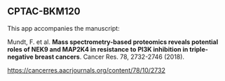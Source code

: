 ## CPTAC-BKM120

This app accompanies the manuscript: 

Mundt, F. et al. **Mass spectrometry-based proteomics reveals potential roles of NEK9 and MAP2K4 in resistance to PI3K inhibition in triple-negative breast cancers**. Cancer Res. 78, 2732-2746 (2018).

https://cancerres.aacrjournals.org/content/78/10/2732